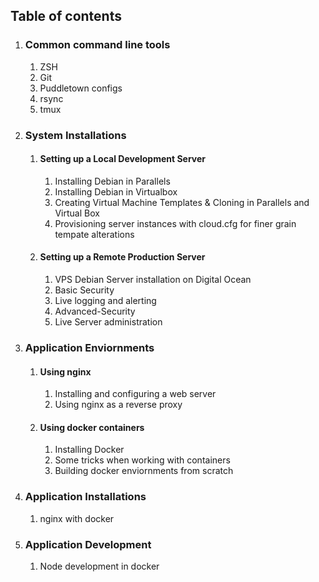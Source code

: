 ## Table of contents

1. ### Common command line tools

   1. ZSH
   2. Git
   3. Puddletown configs
   4. rsync
   5. tmux

2. ### System Installations

   1. #### Setting up a Local Development Server

      1. Installing Debian in Parallels
      2. Installing Debian in Virtualbox
      3. Creating Virtual Machine Templates & Cloning in Parallels and Virtual Box
      4. Provisioning server instances with cloud.cfg for finer grain tempate alterations

   2. #### Setting up a Remote Production Server

      1. VPS Debian Server installation on Digital Ocean
      2. Basic Security
      3. Live logging and alerting
      4. Advanced-Security
      5. Live Server administration

3. ### Application Enviornments

   1. #### Using nginx

      1. Installing and configuring a web server
      2. Using nginx as a reverse proxy

   2. #### Using docker containers

      1. Installing Docker
      2. Some tricks when working with containers
      3. Building docker enviornments from scratch

4. ### Application Installations

   1. nginx with docker

5. ### Application Development

   1. Node development in docker

